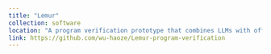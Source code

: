 ```yaml
---
title: "Lemur"
collection: software
location: "A program verification prototype that combines LLMs with off-the-shelf program verifiers"
link: https://github.com/wu-haoze/Lemur-program-verification
---
```



